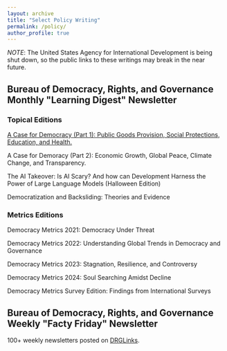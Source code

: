 ```yaml
---
layout: archive
title: "Select Policy Writing"
permalink: /policy/
author_profile: true
---
```


*NOTE*: The United States Agency for International Development is being shut down, so the public links to these writings may break in the near future.

## Bureau of Democracy, Rights, and Governance Monthly "Learning Digest" Newsletter
### Topical Editions

[A Case for Democracy (Part 1): Public Goods Provision, Social Protections, Education, and Health.](https://content.govdelivery.com/accounts/USAIDHQ/bulletins/33a5081)

A Case for Demoracy (Part 2): Economic Growth, Global Peace, Climate Change, and Transparency. 

The AI Takeover: Is AI Scary? And how can Development Harness the Power of Large Language Models (Halloween Edition)

Democratization and Backsliding: Theories and Evidence

### Metrics Editions

Democracy Metrics 2021: Democracy Under Threat

Democracy Metrics 2022: Understanding Global Trends in Democracy and Governance

Democracy Metrics 2023: Stagnation, Resilience, and Controversy

Democracy Metrics 2024: Soul Searching Amidst Decline

Democracy Metrics Survey Edition: Findings from International Surveys



## Bureau of Democracy, Rights, and Governance Weekly "Facty Friday" Newsletter
100+ weekly newsletters posted on [DRGLinks](https://www.drglinks.org/facty-friday/).
